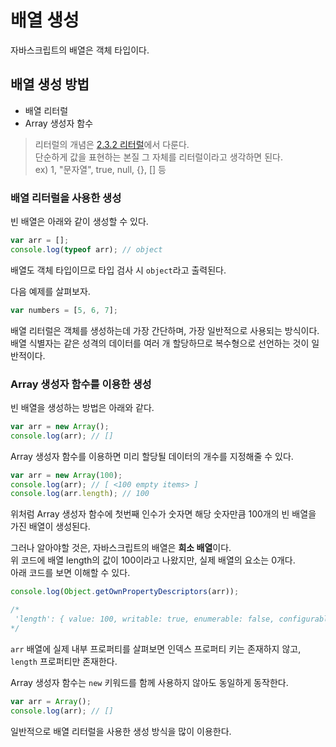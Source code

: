 # 배열 생성
자바스크립트의 배열은 객체 타입이다.  

## 배열 생성 방법
* 배열 리터럴
* Array 생성자 함수

> 리터럴의 개념은 [2.3.2 리터럴](https://bit.ly/3qqEuYB)에서 다룬다.  
단순하게 값을 표현하는 본질 그 자체를 리터럴이라고 생각하면 된다.  
ex) 1, "문자열", true, null, {}, [] 등

### 배열 리터럴을 사용한 생성
빈 배열은 아래와 같이 생성할 수 있다.
```js
var arr = [];
console.log(typeof arr); // object
```

배열도 객체 타입이므로 타입 검사 시 ```object```라고 출력된다.

다음 예제를 살펴보자.
```js
var numbers = [5, 6, 7];
```

배열 리터럴은 객체를 생성하는데 가장 간단하며, 가장 일반적으로 사용되는 방식이다.  
배열 식별자는 같은 성격의 데이터를 여러 개 할당하므로 복수형으로 선언하는 것이 일반적이다.

### Array 생성자 함수를 이용한 생성
빈 배열을 생성하는 방법은 아래와 같다.

```js
var arr = new Array();
console.log(arr); // []
```

Array 생성자 함수를 이용하면 미리 할당될 데이터의 개수를 지정해줄 수 있다.

```js
var arr = new Array(100);
console.log(arr); // [ <100 empty items> ]
console.log(arr.length); // 100
```

위처럼 Array 생성자 함수에 첫번째 인수가 숫자면 해당 숫자만큼 100개의 빈 배열을 가진 배열이 생성된다.

그러나 알아야할 것은, 자바스크립트의 배열은 **희소 배열**이다.  
위 코드에 배열 length의 값이 100이라고 나왔지만, 실제 배열의 요소는 0개다.  
아래 코드를 보면 이해할 수 있다.

```js
console.log(Object.getOwnPropertyDescriptors(arr));

/*
 'length': { value: 100, writable: true, enumerable: false, configurable: false }
*/
```

```arr``` 배열에 실제 내부 프로퍼티를 살펴보면 인덱스 프로퍼티 키는 존재하지 않고, ```length``` 프로퍼티만 존재한다.

Array 생성자 함수는 ```new``` 키워드를 함께 사용하지 않아도 동일하게 동작한다.

```js
var arr = Array();
console.log(arr); // []
```

일반적으로 배열 리터럴을 사용한 생성 방식을 많이 이용한다.
